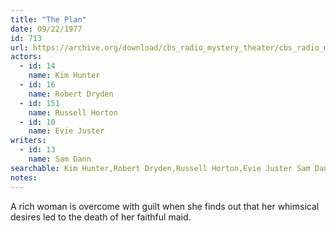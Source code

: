 ```yaml
---
title: "The Plan"
date: 09/22/1977
id: 713
url: https://archive.org/download/cbs_radio_mystery_theater/cbs_radio_mystery_theater-0701-0750.zip/cbs_radio_mystery_theater-0701-0750%2Fcbsrmt_0713_the_plan_7.mp3
actors:  
  - id: 14
    name: Kim Hunter  
  - id: 16
    name: Robert Dryden  
  - id: 151
    name: Russell Horton  
  - id: 10
    name: Evie Juster
writers:  
  - id: 13
    name: Sam Dann
searchable: Kim Hunter,Robert Dryden,Russell Horton,Evie Juster Sam Dann
notes:  
---
```

A rich woman is overcome with guilt when she finds out that her whimsical desires led to the death of her faithful maid.